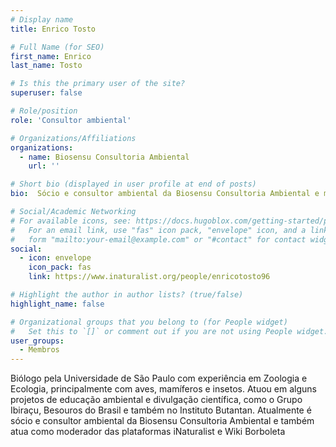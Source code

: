 ```yaml
---
# Display name
title: Enrico Tosto

# Full Name (for SEO)
first_name: Enrico
last_name: Tosto

# Is this the primary user of the site?
superuser: false

# Role/position
role: 'Consultor ambiental'

# Organizations/Affiliations
organizations:
  - name: Biosensu Consultoria Ambiental 
    url: ''

# Short bio (displayed in user profile at end of posts)
bio:  Sócio e consultor ambiental da Biosensu Consultoria Ambiental e moderador das plataformas iNaturalist e Wiki Borboleta

# Social/Academic Networking
# For available icons, see: https://docs.hugoblox.com/getting-started/page-builder/#icons
#   For an email link, use "fas" icon pack, "envelope" icon, and a link in the
#   form "mailto:your-email@example.com" or "#contact" for contact widget.
social:
  - icon: envelope
    icon_pack: fas
    link: https://www.inaturalist.org/people/enricotosto96

# Highlight the author in author lists? (true/false)
highlight_name: false

# Organizational groups that you belong to (for People widget)
#   Set this to `[]` or comment out if you are not using People widget.
user_groups:
  - Membros
---
```


 Biólogo pela Universidade de São Paulo com experiência em Zoologia e Ecologia, principalmente com aves, mamíferos e insetos. Atuou em alguns projetos de educação ambiental e divulgação científica, como o Grupo Ibiraçu, Besouros do Brasil e também no Instituto Butantan. Atualmente é sócio e consultor ambiental da Biosensu Consultoria Ambiental e também atua como moderador das plataformas iNaturalist e Wiki Borboleta